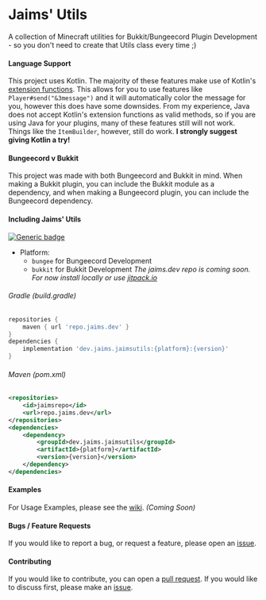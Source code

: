 # Jaims' Utils
A collection of Minecraft utilities for Bukkit/Bungeecord Plugin Development - so you don't need to create that Utils class every time ;)

#### Language Support
This project uses Kotlin. The majority of these features make use of Kotlin's [extension functions](https://kotlinlang.org/docs/reference/extensions.html).
This allows for you to use features like `Player#send("&3message")` and it will automatically color the message for you, however this does have some downsides.
From my experience, Java does not accept Kotlin's extension functions as valid methods, so if you are using Java for your plugins, many of these features still will not work.
Things like the `ItemBuilder`, however, still do work.
**I strongly suggest giving Kotlin a try!**

#### Bungeecord v Bukkit
This project was made with both Bungeecord and Bukkit in mind. 
When making a Bukkit plugin, you can include the Bukkit module as a dependency, and when making a Bungeecord plugin, you can include the Bungeecord dependency.

#### Including Jaims' Utils
[![Generic badge](https://img.shields.io/badge/Latest-2.0-green.svg)](https://github.com/Jaimss/mcutils/releases)
- Platform:
    - `bungee` for Bungeecord Development
    - `bukkit` for Bukkit Development
*The jaims.dev repo is coming soon. For now install locally or use [jitpack.io](https://jitpack.io)*
###### Gradle (build.gradle)
```gradle
repositories {
    maven { url 'repo.jaims.dev' }
}
dependencies {
    implementation 'dev.jaims.jaimsutils:{platform}:{version}'
}
```
###### Maven (pom.xml)
```xml
<repositories>
    <id>jaimsrepo</id>
    <url>repo.jaims.dev</url>
</repositories>
<dependencies>
    <dependency>
        <groupId>dev.jaims.jaimsutils</groupId>
        <artifactId>{platform}</artifactId>
        <version>{version}</version>
    </dependency>
</dependencies>
```

#### Examples
For Usage Examples, please see the [wiki](https://github.com/Jaimss/Jaims-Utils/wiki). *(Coming Soon)*

#### Bugs / Feature Requests
If you would like to report a bug, or request a feature, please open an [issue](https://github.com/Jaimss/Jaims-Utils/issues).

#### Contributing
If you would like to contribute, you can open a [pull request](https://github.com/Jaimss/Jaims-Utils/pulls). If you would like to discuss first, please make an [issue](https://github.com/Jaimss/Jaims-Utils/issues).
